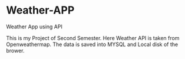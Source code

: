 # Weather-APP
Weather App using API

This is my Project of Second Semester. Here Weather API is taken from Openweathermap.
The data is saved into MYSQL and Local disk of the brower.
